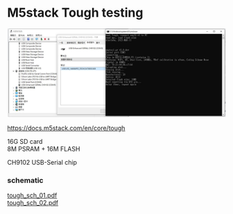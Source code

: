 # M5stack Tough testing

![M5_Tough_test_com5.JPG](M5_Tough_test_com5.JPG)  


https://docs.m5stack.com/en/core/tough  

16G SD card  
8M PSRAM + 16M FLASH  

CH9102 USB-Serial chip  


### schematic
[tough_sch_01.pdf](tough_sch_01.pdf)  
[tough_sch_02.pdf](tough_sch_02.pdf)  



